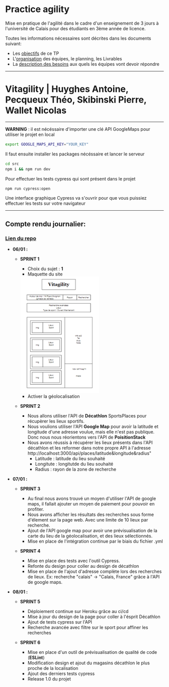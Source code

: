 # Practice agility
Mise en pratique de l'agilité dans le cadre d'un enseignement de 3 jours à l'université de Calais pour des étudiants en 3ème année de licence.

Toutes les informations nécessaires sont décrites dans les documents suivant:
- Les [objectifs](1_Objectifs.md) de ce TP
- L'[organisation](2_Organisation.md) des équipes, le planning, les Livrables
- La [description des besoins](3_Besoin.md) aux quels les équipes vont devoir répondre

---
# Vitagility | Huyghes Antoine, Pecqueux Théo, Skibinski Pierre, Wallet Nicolas 


---
**WARNING** : il est nécéssaire d'importer une clé API GoogleMaps pour utiliser le projet en local
```bash
export GOOGLE_MAPS_API_KEY="YOUR_KEY"
```
Il faut ensuite installer les packages nécéssaire et lancer le serveur
```bash
cd src
npm i && npm run dev
```

Pour effectuer les tests cypress qui sont présent dans le projet
```bash
npm run cypress:open
```
Une interface graphique Cypress va s'ouvrir pour que vous puissiez effectuer les tests sur votre navigateur

---

## Compte rendu journalier: 

### [Lien du repo](https://www.gitlab.com/huyghes-antoine/vitagility)




* **06/01 :** 
    * **SPRINT 1**
        * Choix du sujet : **1** 
        * Maquette du site 

        <img src="img/maquette.png" style="width: 250px;"/>

        * Activer la géolocalisation

    * **SPRINT 2**
        
        * Nous allons utiliser l'API de **Décathlon** SportsPlaces pour récupèrer les lieux sportifs. 
        * Nous voulions utiliser l'API **Google Map** pour avoir la latitude et longitude d'une adresse voulue, mais elle n'est pas publique. Donc nous nous réorientons vers l'API de **PoisitionStack**
        * Nous avons réussis à récupérer les lieux présents dans l'API décathlon et les reformer dans notre propre API à l'adresse http://localhost:3000/api/places/latitude&longitude&radius" 
            * Latitude : latitude du lieu souhaité 
            * Longitute : longitutde du lieu souhaité
            * Radius : rayon de la zone de recherche

* **07/01 :** 

    * **SPRINT 3**
        * Au final nous avons trouvé un moyen d'utiliser l'API de google maps, il fallait ajouter un moyen de paiement pour pouvoir en profiter. 
        * Nous avons afficher les résultats des recherches sous forme d'élement sur la page web. Avec une limite de 10 lieux par recherche. 
        * Ajout de l'API google map pour avoir une prévisualisation de la carte du lieu de la géolocalisation, et des lieux sélectionnés. 
        * Mise en place de l'intégration continue par le biais du fichier .yml

    * **SPRINT 4**
        * Mise en place des tests avec l'outil Cypress. 
        * Refonte du design pour coller au design de décathlon 
        * Mise en place de l'ajout d'adresse complète lors des recherches de lieux. Ex: recherche "calais"  ->  "Calais, France" grâce à l'API de google maps. 

* **08/01 :** 

    * **SPRINT 5**
        * Déploiement continue sur Heroku grâce au ci/cd 
        * Mise à jour du design de la page pour coller à l'ésprit Décathlon 
        * Ajout de tests cypress sur l'API 
        * Recherche avancée avec filtre sur le sport pour affiner les recherches

    * **SPRINT 6**
        * Mise en place d'un outil de prévisualisation de qualité de code (**ESLint**) 
        * Modification design et ajout du magasins décathlon le plus proche de la localisation
        * Ajout des derniers tests cypress 
        * Release 1.0 du projet 